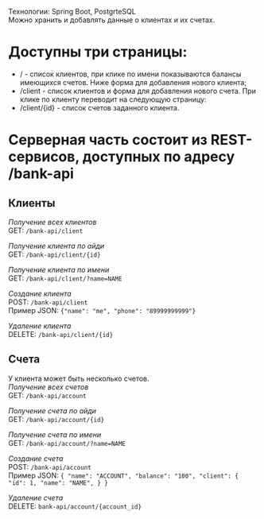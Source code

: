 Технологии: Spring Boot, PostgrteSQL  
Можно хранить и добавлять данные о клиентах и их счетах. 
  
# Доступны три страницы:  
- / - список клиентов, при клике по имени показываются балансы имеющихся счетов. Ниже форма для добавления нового клиента;  
- /client - список клиентов и форма для добавления нового счета. При клике по клиенту переводит на следующую страницу:  
- /client/{id} - список счетов заданного клиента.

# Серверная часть состоит из REST-сервисов, доступных по адресу /bank-api  
## **Клиенты**  
*Получение всех клиентов*  
GET: `/bank-api/client`  

*Получение клиента по айди*  
GET: `/bank-api/client/{id}`  

*Получение клиента по имени*  
GET: `/bank-api/client/?name=NAME`  

*Создание клиента*  
POST: `/bank-api/client`  
Пример JSON: `{"name": "me", "phone": "89999999999"}`  

*Удаление клиента*  
DELETE: `/bank-api/client/{id}`  

## **Счета**  
У клиента может быть несколько счетов.  
*Получение всех счетов*  
GET: `/bank-api/account`  

*Получение счета по айди*  
GET: `/bank-api/account/{id}`  

*Получение счета по имени*  
GET: `/bank-api/account/?name=NAME` 

*Создание счета*  
POST: `/bank-api/account`  
Пример JSON:  `{
    "name": "ACCOUNT",
    "balance": "100",
    "client": {
        "id": 1,
        "name": "NAME",
    }
}`  

*Удаление счета*  
DELETE: `bank-api/account/{account_id}`
